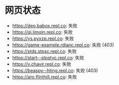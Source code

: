 # 网页状态
- https://deo.babox.repl.co: 失败
- https://qi.limqin.repl.co: 失败
- https://ys.pyxzp.repl.co: 失败
- https://game-example.rdianc.repl.co: 失败 (403)
- https://stds.stpsc.repl.co: 失败
- https://start--stpstyc.repl.co: 失败
- https://v.chavir.repl.co: 失败
- https://beaspy--hting.repl.co: 失败 (403)
- https://aro.flinthill.repl.co: 失败
